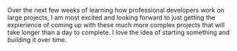 Over the next few weeks of learning how professional developers work on large projects, I am most excited and looking forward to just getting the expierience of coming up with these much more complex projects that will take longer than a day to complete. I love the idea of starting something and building it over time.

